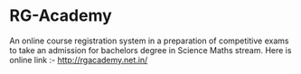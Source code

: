 # RG-Academy
An online course registration system in a preparation of competitive exams to
take an admission for bachelors degree in Science Maths stream.
Here is online link :- http://rgacademy.net.in/
